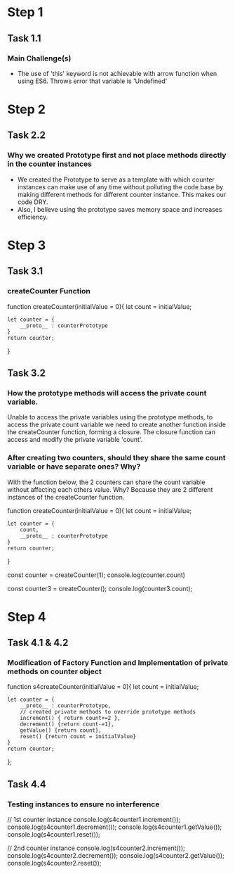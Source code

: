 # Step 1
## Task 1.1
### Main Challenge(s)
- The use of 'this' keyword is not achievable with arrow function when using ES6. Throws error that variable is 'Undefined'


# Step 2
## Task 2.2
### Why we created Prototype first and not place methods directly in the counter instances
- We created the Prototype to serve as a template with which counter instances can make use of any time without polluting the code base by making different methods for different counter instance. This makes our code DRY.
- Also, I believe using the prototype saves memory space and increases efficiency.


# Step 3
## Task 3.1
### createCounter Function

function createCounter(initialValue = 0){
    let count = initialValue;

    let counter = {
        __proto__ : counterPrototype    
    }
    return counter;
}

## Task 3.2
### How the prototype methods will access the private count variable.
Unable to access the private variables using the prototype methods, to access the private count variable we need to create another function inside the createCounter function, forming a closure. The closure function can access and modify the private variable 'count'.

### After creating two counters, should they share the same count variable or have separate ones? Why?
With the function below,  the 2 counters can share the count variable without affecting each others value.
Why? Because they are 2 different instances of the createCounter function. 

function createCounter(initialValue = 0){
    let count = initialValue;

    let counter = {
        count,
        __proto__ : counterPrototype    
    }
    return counter;
}

const counter = createCounter(1);
console.log(counter.count)

const counter3 = createCounter();
console.log(counter3.count);


# Step 4
## Task 4.1 & 4.2
### Modification of Factory Function and Implementation of private methods on counter object

function s4createCounter(initialValue = 0){
    let count = initialValue;

    let counter = {
        __proto__ : counterPrototype,
        // created private methods to override prototype methods
        increment() { return count+=2 },
        decrement() {return count-=1},
        getValue() {return count},
        reset() {return count = initialValue}   
    }
    return counter;
};

## Task 4.4
### Testing instances to ensure no interference 
 
// 1st counter instance
console.log(s4counter1.increment());
console.log(s4counter1.decrement());
console.log(s4counter1.getValue());
console.log(s4counter1.reset());

// 2nd counter instance
console.log(s4counter2.increment());
console.log(s4counter2.decrement());
console.log(s4counter2.getValue());
console.log(s4counter2.reset());